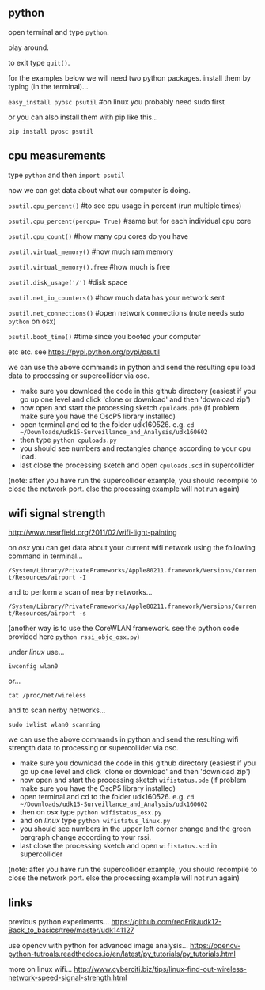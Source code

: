 python
--------------------

open terminal and type `python`.

play around.

to exit type `quit()`.

for the examples below we will need two python packages. install them by typing (in the terminal)...

`easy_install pyosc psutil`  #on linux you probably need sudo first

or you can also install them with pip like this...

`pip install pyosc psutil`

cpu measurements
--

type `python` and then `import psutil`

now we can get data about what our computer is doing.

`psutil.cpu_percent()`  #to see cpu usage in percent (run multiple times)

`psutil.cpu_percent(percpu= True)`  #same but for each individual cpu core

`psutil.cpu_count()`  #how many cpu cores do you have

`psutil.virtual_memory()`  #how much ram memory

`psutil.virtual_memory().free`  #how much is free

`psutil.disk_usage('/')`  #disk space

`psutil.net_io_counters()`  #how much data has your network sent

`psutil.net_connections()`  #open network connections (note needs `sudo python` on osx)

`psutil.boot_time()`  #time since you booted your computer

etc etc. see <https://pypi.python.org/pypi/psutil>

we can use the above commands in python and send the resulting cpu load data to processing or supercollider via osc.

* make sure you download the code in this github directory (easiest if you go up one level and click 'clone or download' and then 'download zip')
* now open and start the processing sketch `cpuloads.pde` (if problem make sure you have the OscP5 library installed)
* open terminal and cd to the folder udk160526. e.g. `cd ~/Downloads/udk15-Surveillance_and_Analysis/udk160602`
* then type `python cpuloads.py`
* you should see numbers and rectangles change according to your cpu load.
* last close the processing sketch and open `cpuloads.scd` in supercollider

(note: after you have run the supercollider example, you should recompile to close the network port. else the processing example will not run again)

wifi signal strength
--

<http://www.nearfield.org/2011/02/wifi-light-painting>

on *osx* you can get data about your current wifi network using the following command in terminal...

`/System/Library/PrivateFrameworks/Apple80211.framework/Versions/Current/Resources/airport -I`

and to perform a scan of nearby networks...

`/System/Library/PrivateFrameworks/Apple80211.framework/Versions/Current/Resources/airport -s`

(another way is to use the CoreWLAN framework. see the python code provided here `python rssi_objc_osx.py`)

under *linux* use...

`iwconfig wlan0`

or...

`cat /proc/net/wireless`

and to scan nerby networks...

`sudo iwlist wlan0 scanning`

we can use the above commands in python and send the resulting wifi strength data to processing or supercollider via osc.

* make sure you download the code in this github directory (easiest if you go up one level and click 'clone or download' and then 'download zip')
* now open and start the processing sketch `wifistatus.pde` (if problem make sure you have the OscP5 library installed)
* open terminal and cd to the folder udk160526. e.g. `cd ~/Downloads/udk15-Surveillance_and_Analysis/udk160602`
* then on *osx* type `python wifistatus_osx.py`
* and on *linux* type `python wifistatus_linux.py`
* you should see numbers in the upper left corner change and the green bargraph change according to your rssi.
* last close the processing sketch and open `wifistatus.scd` in supercollider

(note: after you have run the supercollider example, you should recompile to close the network port. else the processing example will not run again)

links
--

previous python experiments... <https://github.com/redFrik/udk12-Back_to_basics/tree/master/udk141127>

use opencv with python for advanced image analysis... <https://opencv-python-tutroals.readthedocs.io/en/latest/py_tutorials/py_tutorials.html>

more on linux wifi... <http://www.cyberciti.biz/tips/linux-find-out-wireless-network-speed-signal-strength.html>